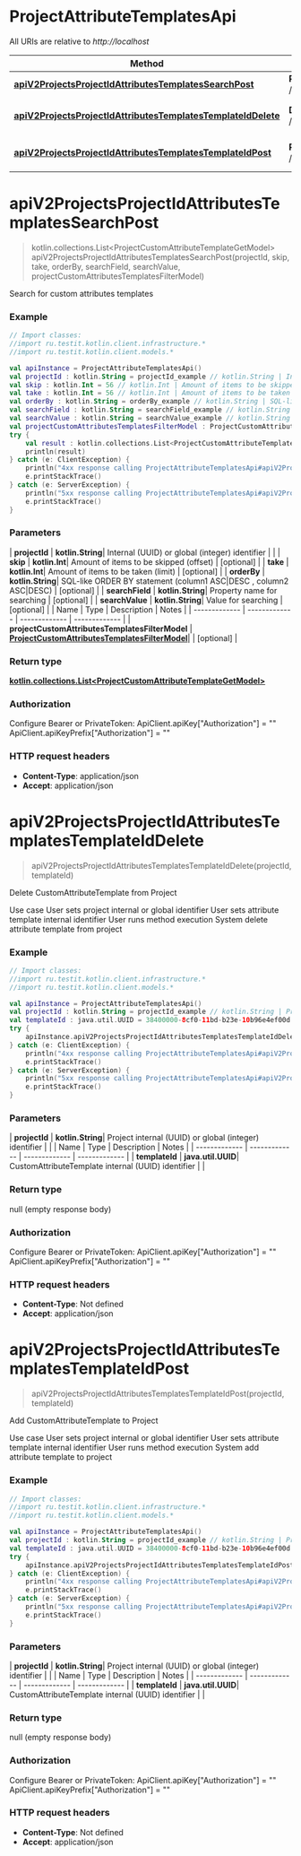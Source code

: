 # ProjectAttributeTemplatesApi

All URIs are relative to *http://localhost*

| Method | HTTP request | Description |
| ------------- | ------------- | ------------- |
| [**apiV2ProjectsProjectIdAttributesTemplatesSearchPost**](ProjectAttributeTemplatesApi.md#apiV2ProjectsProjectIdAttributesTemplatesSearchPost) | **POST** /api/v2/projects/{projectId}/attributes/templates/search | Search for custom attributes templates |
| [**apiV2ProjectsProjectIdAttributesTemplatesTemplateIdDelete**](ProjectAttributeTemplatesApi.md#apiV2ProjectsProjectIdAttributesTemplatesTemplateIdDelete) | **DELETE** /api/v2/projects/{projectId}/attributes/templates/{templateId} | Delete CustomAttributeTemplate from Project |
| [**apiV2ProjectsProjectIdAttributesTemplatesTemplateIdPost**](ProjectAttributeTemplatesApi.md#apiV2ProjectsProjectIdAttributesTemplatesTemplateIdPost) | **POST** /api/v2/projects/{projectId}/attributes/templates/{templateId} | Add CustomAttributeTemplate to Project |


<a id="apiV2ProjectsProjectIdAttributesTemplatesSearchPost"></a>
# **apiV2ProjectsProjectIdAttributesTemplatesSearchPost**
> kotlin.collections.List&lt;ProjectCustomAttributeTemplateGetModel&gt; apiV2ProjectsProjectIdAttributesTemplatesSearchPost(projectId, skip, take, orderBy, searchField, searchValue, projectCustomAttributesTemplatesFilterModel)

Search for custom attributes templates

### Example
```kotlin
// Import classes:
//import ru.testit.kotlin.client.infrastructure.*
//import ru.testit.kotlin.client.models.*

val apiInstance = ProjectAttributeTemplatesApi()
val projectId : kotlin.String = projectId_example // kotlin.String | Internal (UUID) or global (integer) identifier
val skip : kotlin.Int = 56 // kotlin.Int | Amount of items to be skipped (offset)
val take : kotlin.Int = 56 // kotlin.Int | Amount of items to be taken (limit)
val orderBy : kotlin.String = orderBy_example // kotlin.String | SQL-like  ORDER BY statement (column1 ASC|DESC , column2 ASC|DESC)
val searchField : kotlin.String = searchField_example // kotlin.String | Property name for searching
val searchValue : kotlin.String = searchValue_example // kotlin.String | Value for searching
val projectCustomAttributesTemplatesFilterModel : ProjectCustomAttributesTemplatesFilterModel =  // ProjectCustomAttributesTemplatesFilterModel | 
try {
    val result : kotlin.collections.List<ProjectCustomAttributeTemplateGetModel> = apiInstance.apiV2ProjectsProjectIdAttributesTemplatesSearchPost(projectId, skip, take, orderBy, searchField, searchValue, projectCustomAttributesTemplatesFilterModel)
    println(result)
} catch (e: ClientException) {
    println("4xx response calling ProjectAttributeTemplatesApi#apiV2ProjectsProjectIdAttributesTemplatesSearchPost")
    e.printStackTrace()
} catch (e: ServerException) {
    println("5xx response calling ProjectAttributeTemplatesApi#apiV2ProjectsProjectIdAttributesTemplatesSearchPost")
    e.printStackTrace()
}
```

### Parameters
| **projectId** | **kotlin.String**| Internal (UUID) or global (integer) identifier | |
| **skip** | **kotlin.Int**| Amount of items to be skipped (offset) | [optional] |
| **take** | **kotlin.Int**| Amount of items to be taken (limit) | [optional] |
| **orderBy** | **kotlin.String**| SQL-like  ORDER BY statement (column1 ASC|DESC , column2 ASC|DESC) | [optional] |
| **searchField** | **kotlin.String**| Property name for searching | [optional] |
| **searchValue** | **kotlin.String**| Value for searching | [optional] |
| Name | Type | Description  | Notes |
| ------------- | ------------- | ------------- | ------------- |
| **projectCustomAttributesTemplatesFilterModel** | [**ProjectCustomAttributesTemplatesFilterModel**](ProjectCustomAttributesTemplatesFilterModel.md)|  | [optional] |

### Return type

[**kotlin.collections.List&lt;ProjectCustomAttributeTemplateGetModel&gt;**](ProjectCustomAttributeTemplateGetModel.md)

### Authorization


Configure Bearer or PrivateToken:
    ApiClient.apiKey["Authorization"] = ""
    ApiClient.apiKeyPrefix["Authorization"] = ""

### HTTP request headers

 - **Content-Type**: application/json
 - **Accept**: application/json

<a id="apiV2ProjectsProjectIdAttributesTemplatesTemplateIdDelete"></a>
# **apiV2ProjectsProjectIdAttributesTemplatesTemplateIdDelete**
> apiV2ProjectsProjectIdAttributesTemplatesTemplateIdDelete(projectId, templateId)

Delete CustomAttributeTemplate from Project

  Use case    User sets project internal or global identifier    User sets attribute template internal identifier    User runs method execution    System delete attribute template from project

### Example
```kotlin
// Import classes:
//import ru.testit.kotlin.client.infrastructure.*
//import ru.testit.kotlin.client.models.*

val apiInstance = ProjectAttributeTemplatesApi()
val projectId : kotlin.String = projectId_example // kotlin.String | Project internal (UUID) or global (integer) identifier
val templateId : java.util.UUID = 38400000-8cf0-11bd-b23e-10b96e4ef00d // java.util.UUID | CustomAttributeTemplate internal (UUID) identifier
try {
    apiInstance.apiV2ProjectsProjectIdAttributesTemplatesTemplateIdDelete(projectId, templateId)
} catch (e: ClientException) {
    println("4xx response calling ProjectAttributeTemplatesApi#apiV2ProjectsProjectIdAttributesTemplatesTemplateIdDelete")
    e.printStackTrace()
} catch (e: ServerException) {
    println("5xx response calling ProjectAttributeTemplatesApi#apiV2ProjectsProjectIdAttributesTemplatesTemplateIdDelete")
    e.printStackTrace()
}
```

### Parameters
| **projectId** | **kotlin.String**| Project internal (UUID) or global (integer) identifier | |
| Name | Type | Description  | Notes |
| ------------- | ------------- | ------------- | ------------- |
| **templateId** | **java.util.UUID**| CustomAttributeTemplate internal (UUID) identifier | |

### Return type

null (empty response body)

### Authorization


Configure Bearer or PrivateToken:
    ApiClient.apiKey["Authorization"] = ""
    ApiClient.apiKeyPrefix["Authorization"] = ""

### HTTP request headers

 - **Content-Type**: Not defined
 - **Accept**: application/json

<a id="apiV2ProjectsProjectIdAttributesTemplatesTemplateIdPost"></a>
# **apiV2ProjectsProjectIdAttributesTemplatesTemplateIdPost**
> apiV2ProjectsProjectIdAttributesTemplatesTemplateIdPost(projectId, templateId)

Add CustomAttributeTemplate to Project

  Use case    User sets project internal or global identifier    User sets attribute template internal identifier    User runs method execution    System add attribute template to project

### Example
```kotlin
// Import classes:
//import ru.testit.kotlin.client.infrastructure.*
//import ru.testit.kotlin.client.models.*

val apiInstance = ProjectAttributeTemplatesApi()
val projectId : kotlin.String = projectId_example // kotlin.String | Project internal (UUID) or global (integer) identifier
val templateId : java.util.UUID = 38400000-8cf0-11bd-b23e-10b96e4ef00d // java.util.UUID | CustomAttributeTemplate internal (UUID) identifier
try {
    apiInstance.apiV2ProjectsProjectIdAttributesTemplatesTemplateIdPost(projectId, templateId)
} catch (e: ClientException) {
    println("4xx response calling ProjectAttributeTemplatesApi#apiV2ProjectsProjectIdAttributesTemplatesTemplateIdPost")
    e.printStackTrace()
} catch (e: ServerException) {
    println("5xx response calling ProjectAttributeTemplatesApi#apiV2ProjectsProjectIdAttributesTemplatesTemplateIdPost")
    e.printStackTrace()
}
```

### Parameters
| **projectId** | **kotlin.String**| Project internal (UUID) or global (integer) identifier | |
| Name | Type | Description  | Notes |
| ------------- | ------------- | ------------- | ------------- |
| **templateId** | **java.util.UUID**| CustomAttributeTemplate internal (UUID) identifier | |

### Return type

null (empty response body)

### Authorization


Configure Bearer or PrivateToken:
    ApiClient.apiKey["Authorization"] = ""
    ApiClient.apiKeyPrefix["Authorization"] = ""

### HTTP request headers

 - **Content-Type**: Not defined
 - **Accept**: application/json

